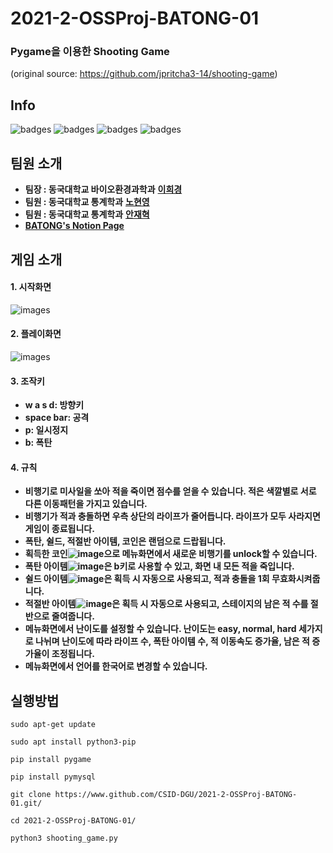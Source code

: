 # 2021-2-OSSProj-BATONG-01
### Pygame을 이용한 Shooting Game
(original source: https://github.com/jpritcha3-14/shooting-game)
## Info
![badges](https://img.shields.io/badge/license-MIT-green.svg)
![badges](https://img.shields.io/badge/OS-ubuntu-red)
![badges](https://img.shields.io/badge/python-3.8.10-blue.svg)
![badges](https://img.shields.io/badge/vscode-1.59-yellow)

## 팀원 소개
* **팀장 : 동국대학교 바이오환경과학과** [**이희경**](https://github.com/HKLeeeee)
* **팀원 : 동국대학교 통계학과** [**노현영**](https://github.com/hyunyoung0724)
* **팀원 : 동국대학교 통계학과** [**안재혁**](https://github.com/wogur311)
* [**BATONG's Notion Page**](https://www.notion.so/2021-2-OSSP-BATONG-6c798b0fa0e74f52ab13c10d03274505)
## 게임 소개
#### 1. 시작화면
![images](https://github.com/wogur311/2021-2-OSSProj-BATONG-01/blob/main/data/%EB%B0%B0%EA%B2%BD%ED%99%94%EB%A9%B4.PNG?raw=true)
#### 2. 플레이화면
![images](https://github.com/wogur311/2021-2-OSSProj-BATONG-01/blob/main/data/%ED%94%8C%EB%A0%88%EC%9D%B4%ED%99%94%EB%A9%B4.PNG?raw=true)
#### 3. 조작키
* **w a s d: 방향키**
* **space bar: 공격**
* **p: 일시정지**
* **b: 폭탄**
#### 4. 규칙
* **비행기로 미사일을 쏘아 적을 죽이면 점수를 얻을 수 있습니다. 적은 색깔별로 서로 다른 이동패턴을 가지고 있습니다.**
* **비행기가 적과 충돌하면 우측 상단의 라이프가 줄어듭니다. 라이프가 모두 사라지면 게임이 종료됩니다.**
* **폭탄, 쉴드, 적절반 아이템, 코인은 랜덤으로 드랍됩니다.** 
* **획득한 코인![image](https://github.com/wogur311/2021-2-OSSProj-BATONG-01/blob/main/data/coin.png?raw=true)으로 메뉴화면에서 새로운 비행기를 unlock할 수 있습니다.**
* **폭탄 아이템![image](https://github.com/wogur311/2021-2-OSSProj-BATONG-01/blob/main/data/bomb_powerup.png?raw=true)은 b키로 사용할 수 있고, 화면 내 모든 적을 죽입니다.**
* **쉴드 아이템![image](https://github.com/wogur311/2021-2-OSSProj-BATONG-01/blob/main/data/shield_powerup.png?raw=true)은 획득 시 자동으로 사용되고, 적과 충돌을 1회 무효화시켜줍니다.**
* **적절반 아이템![image](https://github.com/wogur311/2021-2-OSSProj-BATONG-01/blob/main/data/half_powerup.png?raw=true)은 획득 시 자동으로 사용되고, 스테이지의 남은 적 수를 절반으로 줄여줍니다.**
* **메뉴화면에서 난이도를 설정할 수 있습니다. 난이도는 easy, normal, hard 세가지로 나뉘며 난이도에 따라 라이프 수, 폭탄 아이템 수, 적 이동속도 증가율, 남은 적 증가율이 조정됩니다.**
* **메뉴화면에서 언어를 한국어로 변경할 수 있습니다.**

## 실행방법
```shell
sudo apt-get update
```

```shell
sudo apt install python3-pip
```
   
```shell
pip install pygame
```
   
```shell
pip install pymysql
```

```shell
git clone https://www.github.com/CSID-DGU/2021-2-OSSProj-BATONG-01.git/
```
   
```shell
cd 2021-2-OSSProj-BATONG-01/
```
   
```shell
python3 shooting_game.py
```

